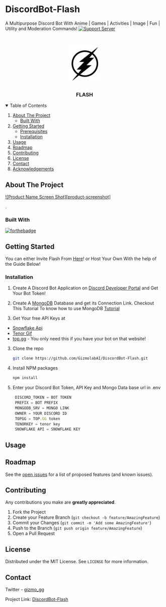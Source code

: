 # DiscordBot-Flash
 A Multipurpose Discord Bot With Anime | Games | Activities | Image | Fun | Utility and Moderation Commands!
[![Support Server](https://img.shields.io/discord/834390097621286922.svg?label=Discord&logo=Discord&colorB=7289da&style=for-the-badge)](https://https://discord.gg/jDP2FbvCdk)
<!-- PROJECT LOGO -->
<br />
<p align="center">
  <a href="https://flash.gizmolab.xyz">
    <img src="flashlogo.png" alt="Logo" width="120" height="120">
  </a>

  <h3 align="center">FLASH</h3>





<!-- TABLE OF CONTENTS -->
<details open="open">
  <summary>Table of Contents</summary>
  <ol>
    <li>
      <a href="#about-the-project">About The Project</a>
      <ul>
        <li><a href="#built-with">Built With</a></li>
      </ul>
    </li>
    <li>
      <a href="#getting-started">Getting Started</a>
      <ul>
        <li><a href="#prerequisites">Prerequisites</a></li>
        <li><a href="#installation">Installation</a></li>
      </ul>
    </li>
    <li><a href="#usage">Usage</a></li>
    <li><a href="#roadmap">Roadmap</a></li>
    <li><a href="#contributing">Contributing</a></li>
    <li><a href="#license">License</a></li>
    <li><a href="#contact">Contact</a></li>
    <li><a href="#acknowledgements">Acknowledgements</a></li>
  </ol>
</details>



<!-- ABOUT THE PROJECT -->
## About The Project

[![Product Name Screen Shot][product-screenshot]](https://flash.gizmolab.xyz)

.

### Built With

[![forthebadge](https://forthebadge.com/images/badges/made-with-javascript.svg)](https://forthebadge.com)


<!-- GETTING STARTED -->
## Getting Started

You can either Invite Flash From [Here](https://flash.gizmolab.xyz)! or Host Your Own With the help of the Guide Below!


### Installation

1. Create A Discord Bot Application on [Discord Developer Portal](https://discord.com/developers/applications) and Get Your Bot Token!

2. Create A [MongoDB](https://www.mongodb.com/cloud/atlas/lp/try2-in?utm_source=google&utm_campaign=gs_apac_india_search_core_brand_atlas_desktop&utm_term=mongodb%20web%20service&utm_medium=cpc_paid_search&utm_ad=e&utm_ad_campaign_id=12212624347&gclid=CjwKCAjw47eFBhA9EiwAy8kzNIxUxDVBfCKUmjLMNJ9JiWgkFauXv9LtC0cFG-qrmM-Vg5Y4RUG7IBoCHyUQAvD_BwE) Database and get its Connection Link. Checkout This Tutorial To know how to use MongoDB [Tutorial](https://youtu.be/8no3SktqagY)

2. Get Your free API Keys at 
* [Snowflake Api](https://api.snowflakedev.xyz/ )
* [Tenor Gif](https://tenor.com/developer/keyregistration)
* [top.gg](https://top.gg/) - You only need this if you have your bot on that website!

3. Clone the repo
   ```sh
   git clone https://github.com/GizmolabAI/DiscordBot-Flash.git
   ```
4. Install NPM packages
   ```sh
   npm install
   ```
5. Enter your Discord Bot Token, API Key and Mongo Data base url in .env 
   ```js
    DISCORD_TOKEN = BOT TOKEN
    PREFIX = BOT PREFIX
    MONGODB_SRV = MONGO LINK
    OWNER = YOUR DISCORD ID
    TOPGG = TOP.GG token
    TENORKEY = tenor key
    SNOWFLAKE API = SNOWFLAKE KEY
   ```



<!-- USAGE EXAMPLES -->
## Usage





<!-- ROADMAP -->
## Roadmap

See the [open issues](https://github.com/GizmolabAI/DiscordBot-Flash/issues) for a list of proposed features (and known issues).



<!-- CONTRIBUTING -->
## Contributing

Any contributions you make are **greatly appreciated**.

1. Fork the Project
2. Create your Feature Branch (`git checkout -b feature/AmazingFeature`)
3. Commit your Changes (`git commit -m 'Add some AmazingFeature'`)
4. Push to the Branch (`git push origin feature/AmazingFeature`)
5. Open a Pull Request



<!-- LICENSE -->
## License

Distributed under the MIT License. See `LICENSE` for more information.



<!-- CONTACT -->
## Contact

 Twitter - [gizmo_gg](https://twitter.com/gizmo_gg)


Project Link: [DiscordBot-Flash](https://github.com/GizmolabAI/DiscordBot-Flash)


